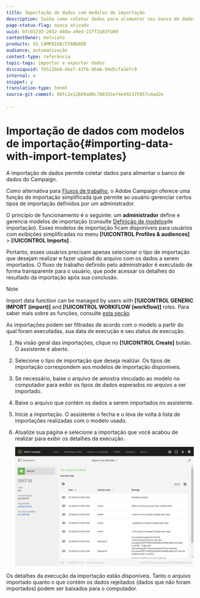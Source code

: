 ```yaml
---
title: Importação de dados com modelos de importação
description: Saiba como coletar dados para alimentar seu banco de dados do Campaign.
page-status-flag: nunca ativado
uuid: bfc03235-2032-448a-a9ed-21ff2a83fa09
contentOwner: molviato
products: SG_CAMPAIGN/STANDARD
audience: automatização
content-type: referência
topic-tags: importar e exportar dados
discoiquuid: fb511bb8-6be7-43f6-86ab-94d5cfa3efc9
internal: n
snippet: y
translation-type: tm+mt
source-git-commit: 00fc2e12669a00c788355ef4e492375957cdad2e

---
```



# Importação de dados com modelos de importação{#importing-data-with-import-templates}

A importação de dados permite coletar dados para alimentar o banco de dados do Campaign.

Como alternativa para [Fluxos de trabalho](../../automating/using/discovering-workflows.md), o Adobe Campaign oferece uma função de importação simplificada que permite ao usuário gerenciar certos tipos de importação definidos por um administrador.

O princípio de funcionamento é o seguinte: um **administrador** define e gerencia modelos de importação (consulte [Definição de modelos](../../automating/using/defining-import-templates.md)de importação). Esses modelos de importação ficam disponíveis para usuários com exibições simplificadas no menu **[!UICONTROL Profiles & audiences]** &gt; **[!UICONTROL Imports]** .

Portanto, esses usuários precisam apenas selecionar o tipo de importação que desejam realizar e fazer upload do arquivo com os dados a serem importados. O fluxo de trabalho definido pelo administrador é executado de forma transparente para o usuário, que pode acessar os detalhes do resultado da importação após sua conclusão.

>[!NOTE]
>
>Import data function can be managed by users with **[!UICONTROL GENERIC IMPORT (import)]** and **[!UICONTROL WORKFLOW (workflow)]** roles. Para saber mais sobre as funções, consulte [esta seção](../../administration/using/list-of-roles.md).

As importações podem ser filtradas de acordo com o modelo a partir do qual foram executadas, sua data de execução e seu status de execução.

1. Na visão geral das importações, clique no **[!UICONTROL Create]** botão. O assistente é aberto.
1. Selecione o tipo de importação que deseja realizar. Os tipos de importação correspondem aos modelos de importação disponíveis.
1. Se necessário, baixe o arquivo de amostra vinculado ao modelo no computador para exibir os tipos de dados esperados no arquivo a ser importado.
1. Baixe o arquivo que contém os dados a serem importados no assistente.
1. Inicie a importação. O assistente o fecha e o leva de volta à lista de importações realizadas com o modelo usado.
1. Atualize sua página e selecione a importação que você acabou de realizar para exibir os detalhes da execução.

   ![](assets/simplified_import1.png)

Os detalhes da execução da importação estão disponíveis. Tanto o arquivo importado quanto o que contém os dados rejeitados (dados que não foram importados) podem ser baixados para o computador.
